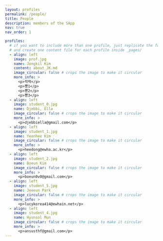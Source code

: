 ```yaml
---
layout: profiles
permalink: /people/
title: People
description: members of the SApp
nav: true
nav_order: 1

profiles:
  # if you want to include more than one profile, just replicate the following block
  # and create one content file for each profile inside _pages/
  - align: left
    image: prof.jpg
    name: Jongkil Kim
    content: about_JK.md
    image_circular: false # crops the image to make it circular
    more_info: >
      <p>학력</p>
      <p>뿅1</p>
      <p>뿅2</p>
      <p>뿅3</p>
  - align: left
    image: student_0.jpg
    name: Djebbi, Ella
    image_circular: false # crops the image to make it circular
    more_info: >
      <p>djebbiella@gmail.com</p>
  - align: left
    image: student_1.jpg
    name: Yeonhee Kim
    image_circular: false # crops the image to make it circular
    more_info: >
      <p>heedong@ewha.ac.kr</p>
  - align: left
    image: student_2.jpg
    name: Boeun Kim
    image_circular: false # crops the image to make it circular
    more_info: >
      <p>boeun0v0@gmail.com</p>
  - align: left
    image: student_5.jpg
    name: Jeeeun Park
    image_circular: false # crops the image to make it circular
    more_info: >
      <p>lucykorea414@ewhain.net</p>
  - align: left
    image: student_4.jpg
    name: Hyunsol Mun
    image_circular: false # crops the image to make it circular
    more_info: >
      <p>ansusthf@gmail.com</p>
---
```

